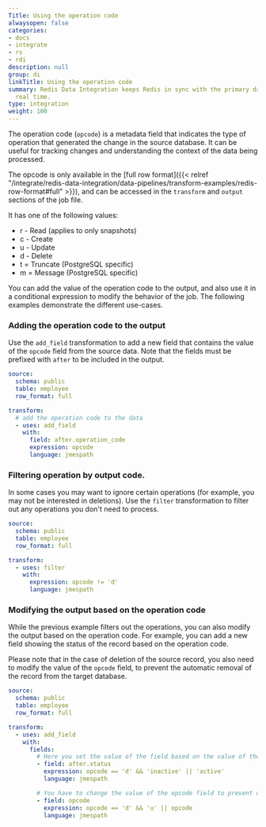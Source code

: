 ```yaml
---
Title: Using the operation code
alwaysopen: false
categories:
- docs
- integrate
- rs
- rdi
description: null
group: di
linkTitle: Using the operation code
summary: Redis Data Integration keeps Redis in sync with the primary database in near
  real time.
type: integration
weight: 100
---
```


The operation code (`opcode`) is a metadata field that indicates the type of operation that generated the change in the source database. It can be useful for tracking changes and understanding the context of the data being processed.

The opcode is only available in the [full row format]({{< relref "/integrate/redis-data-integration/data-pipelines/transform-examples/redis-row-format#full" >}}), and can be accessed in the `transform` and `output` sections of the job file.

It has one of the following values:

- r - Read (applies to only snapshots)
- c - Create
- u - Update
- d - Delete
- t = Truncate (PostgreSQL specific)
- m = Message (PostgreSQL specific)


You can add the value of the operation code to the output, and also use it in a conditional expression to modify the behavior of the job. The following examples demonstrate the different use-cases.

### Adding the operation code to the output

Use the `add_field` transformation to add a new field that contains the value of the `opcode` field from the source data. Note that the fields must be prefixed with `after` to be included in the output.


```yaml
source:
  schema: public
  table: employee
  row_format: full

transform:
  # add the operation code to the data
  - uses: add_field
    with:
      field: after.operation_code
      expression: opcode
      language: jmespath
```


### Filtering operation by output code.

In some cases you may want to ignore certain operations (for example, you may not be interested in deletions). Use the `filter` transformation to filter out any operations you don't need to process.

```yaml
source:
  schema: public
  table: employee
  row_format: full

transform:
  - uses: filter
    with:
      expression: opcode != 'd'
      language: jmespath
```

### Modifying the output based on the operation code

While the previous example filters out the operations, you can also modify the output based on the operation code. For example, you can add a new field showing the status of the record based on the operation code.

Please note that in the case of deletion of the source record, you also need to modify the value of the `opcode` field, to prevent the automatic removal of the record from the target database.

```yaml
source:
  schema: public
  table: employee
  row_format: full

transform:
  - uses: add_field
    with:
      fields:
        # Here you set the value of the field based on the value of the opcode field
        - field: after.status
          expression: opcode == 'd' && 'inactive' || 'active'
          language: jmespath

        # You have to change the value of the opcode field to prevent deletion
        - field: opcode
          expression: opcode == 'd' && 'u' || opcode
          language: jmespath
```
